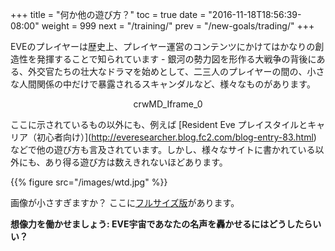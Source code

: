 +++ title = "何か他の遊び方？" toc = true date = "2016-11-18T18:56:39-08:00" weight = 999 next = "/training/" prev = "/new-goals/trading/" +++

EVEのプレイヤーは歴史上、プレイヤー運営のコンテンツにかけてはかなりの創造性を発揮することで知られています - 銀河の勢力図を形作る大戦争の背後にある、外交官たちの壮大なドラマを始めとして、二三人のプレイヤーの間の、小さな人間関係の中だけで暴露されるスキャンダルなど、様々なものがあります。

<div style="text-align: center;">
crwMD_Iframe_0
</div>

ここに示されているもの以外にも、例えば \[Resident Eve プレイスタイルとキャリア（初心者向け）\](http://everesearcher.blog.fc2.com/blog-entry-83.html) などで他の遊び方も言及されています。しかし、様々なサイトに書かれている以外にも、あり得る遊び方は数えきれないほどあります。

{{% figure src="/images/wtd.jpg" %}}

画像が小さすぎますか？ ここに[フルサイズ版](/images/wtd.jpg)があります。

**想像力を働かせましょう: EVE宇宙であなたの名声を轟かせるにはどうしたらいい？**